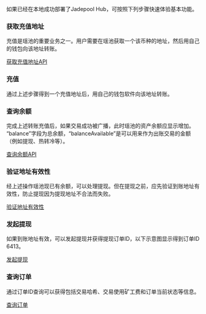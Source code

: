 如果已经在本地成功部署了Jadepool Hub，可按照下列步骤快速体验基本功能。

### 获取充值地址
充值是瑶池的重要业务之一。用户需要在瑶池获取一个该币种的地址，然后用自己的钱包向该地址转账。

[获取充值地址API](https://nbltrust.github.io/jadepool-hub-api-docs/#create-single-address)

### 充值
通过上述步骤得到一个充值地址后，用自己的钱包软件向该地址转账。

### 查询余额
完成上述转账充值后，如果交易成功被广播，此时瑶池的资产余额应显示增加。
“balance”字段为总余额，“balanceAvailable”是可以用来作为出账交易的金额（例如提现、热转冷等）。

[查询余额API](https://nbltrust.github.io/jadepool-hub-api-docs/#fetch-wallet-status)

### 验证地址有效性
经上述操作瑶池现已有余额，可以处理提现。但在提现之前，应先验证到账地址有效性，防止提现因为提现地址不合法而失败。

[验证地址有效性](https://nbltrust.github.io/jadepool-hub-api-docs/#validate-address)

### 发起提现
如果到账地址有效，可以发起提现并获得提现订单ID，以下示意图显示得到订单ID 6413。

[发起提现](https://nbltrust.github.io/jadepool-hub-api-docs/#request-withdrawal)

### 查询订单
通过订单ID查询可以获得包括交易哈希、交易使用矿工费和订单当前状态等信息。

[查询订单](https://nbltrust.github.io/jadepool-hub-api-docs/#fetch-order)
